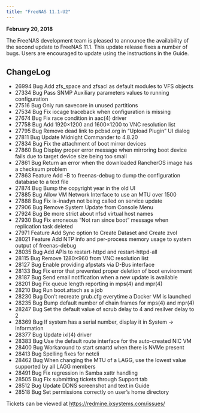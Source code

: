 ```yaml
---
title: "FreeNAS 11.1-U2"
---
```


**February 20, 2018**

The FreeNAS development team is pleased to announce the availability of the second update to FreeNAS 11.1. This update release fixes a number of bugs. Users are encouraged to update using the instructions in the Guide.

## ChangeLog

+ 26994	Bug	Add zfs_space and zfsacl as default modules to VFS objects
+ 27334	Bug	Pass SNMP Auxiliary parameters values to running configuration
+ 27516	Bug	Only run savecore in unused partitions
+ 27534	Bug	Fix iocage traceback when configuration is missing
+ 27674	Bug	Fix race condition in aac(4) driver
+ 27758	Bug	Add 1920×1200 and 1600×1200 to VNC resolution list
+ 27795	Bug	Remove dead link to pcbsd.org in “Upload Plugin” UI dialog
+ 27811	Bug	Update Midnight Commander to 4.8.20
+ 27834	Bug	Fix the attachment of boot mirror devices
+ 27860	Bug	Display proper error message when mirroring boot device fails due to target device size being too small
+ 27861	Bug	Return an error when the downloaded RancherOS image has a checksum problem
+ 27863	Feature	Add -B to freenas-debug to dump the configuration database to a text file
+ 27874	Bug	Bump the copyright year in the old UI
+ 27885	Bug	Allow VM Network Interface to use an MTU over 1500
+ 27888	Bug	Fix ix-inadyn not being called on service update
+ 27906	Bug	Remove System Update from Console Menu
+ 27924	Bug	Be more strict about nfsd virtual host names
+ 27930	Bug	Fix erroneous “Not ran since boot” message when replication task deleted
+ 27971	Feature	Add Sync option to Create Dataset and Create zvol
+ 28021	Feature	Add NTP info and per-process memory usage to system output of freenas-debug
+ 28035	Bug	Add APIs to restart-httpd and restart-httpd-all
+ 28115	Bug	Remove 1280×960 from VNC resolution list
+ 28127	Bug	Enable providing afpstats via D-Bus interface
+ 28133	Bug	Fix error that prevented proper deletion of boot environment
+ 28187	Bug	Send email notification when a new update is available
+ 28201	Bug	Fix queue length reporting in mps(4) and mpr(4)
+ 28210	Bug	Run boot.attach as a job
+ 28230	Bug	Don’t recreate grub.cfg everytime a Docker VM is launched
+ 28235	Bug	Bump default number of chain frames for mps(4) and mpr(4)
+ 28247	Bug	Set the default value of scrub delay to 4 and resilver delay to 2
+ 28369	Bug	If system has a serial number, display it in System -> Information
+ 28377	Bug	Update ixl(4) driver
+ 28383	Bug	Use the default route interface for the auto-created NIC VM
+ 28400	Bug	Workaround to start smartd when there is NVMe present
+ 28413	Bug	Spelling fixes for netcli
+ 28462	Bug	When changing the MTU of a LAGG, use the lowest value supported by all LAGG members
+ 28491	Bug	Fix regression in Samba xattr handling
+ 28505	Bug	Fix submitting tickets through Support tab
+ 28512	Bug	Update DDNS screenshot and text in Guide
+ 28518	Bug	Set permissions correctly on user’s home directory

Tickets can be viewed at https://redmine.ixsystems.com/issues/